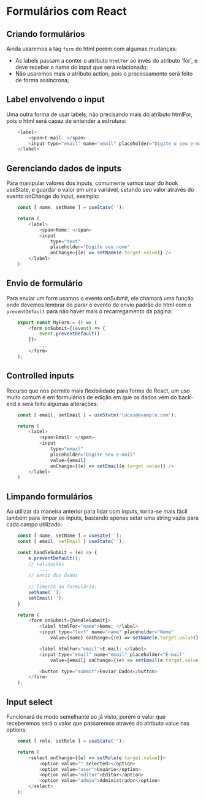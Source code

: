 # Formulários com React

## Criando formulários

Ainda usaremos a tag ```form``` do html porém com algumas mudanças:

- As labels passam a conter o atributo ```htmlFor``` ao invés do atributo 'for', e deve receber o name do input que será relacionado;
- Não usaremos mais o atributo action, pois o processamento será feito de forma assíncrona;

## Label envolvendo o input

Uma outra forma de usar labels, não precisando mais do atributo htmlFor, pois o html será capaz de entender a estrutura:

```js
    <label>
        <span>E-mail: </span>
        <input type="email" name="email" placeholder="Digite o seu e-mail" />
    </label>
```

## Gerenciando dados de inputs

Para manipular valores dos inputs, comumente vamos usar do hook useState, e guardar o valor em uma variável, setando seu valor através do evento onChange do input, exemplo:

```js
    const [ name, setName ] = useState('');

    return (
        <label>
            <span>Nome: </span>
            <input 
                type="text" 
                placeholder="Digite seu nome"
                onChange={(e) => setName(e.target.value)} />
        </label>
    )
```

## Envio de formulário

Para enviar um form usamos o evento onSubmit, ele chamará uma função onde devemos lembrar de parar o evento de envio padrão do html com o ```preventDefault``` para não haver mais o recarregamento da página:

```js
    export const MyForm = () => (
        <form onSubmit={(event) => { 
            event.preventDefault() 
        }}>
            ...
        </form>
    );
```

## Controlled inputs

Recurso que nos permite mais flexibilidade para forms de React, um uso muito comum é em formulários de edição em que os dados vem do back-end e será feito algumas alterações:

```js
    const [ email, setEmail ] = useState('lucas@example.com');

    return (
        <label>
            <span>Email: </span>
            <input 
                type="email" 
                placeholder="Digite seu e-mail"
                value={email}
                onChange={(e) => setEmail(e.target.value)} />
        </label>
    )
```

## Limpando formulários

Ao utilizar da maneira anterior para lidar com inputs, torna-se mais fácil também para limpar os inputs, bastando apenas setar uma string vazia para cada campo utilizado:

```js
    const [ name, setName ] = useSate('');
    const [ email. setEmail ] useState('');

    const handleSubmit = (e) => {
        e.preventDefault();
        // validações
            ...
        // envio dos dados
            ...
        // limpeza do formulário:
        setName('');
        setEmail('');
    }

    return (
        <form onSubmit={handleSubmit}>
            <label htmlFor="name">Nome: </label>
            <input type="text" name="name" placeholder="Nome"
                value={name} onChange={(e) => setName(e.target.value)} />

            <label htmlFor="email">E-mail: </label>
            <input type="email" name="email" placeholder="E-mail"
                value={email} onChange={(e) => setEmail(e.target.value)} />

            <button type="submit">Enviar Dados</button>
        </form>
    );
```

## Input select

Funcionará de modo semelhante ao já visto, porém o valor que receberemos será o valor que passaremos através do atributo value nas options:

```js
    const [ role, setRole ] = useState('');

    return (
        <select onChange={(e) => setRole(e.target.value)}>
            <option value="" selected></option>
            <option value="user">Usuário</option>
            <option value="editor">Editor</option>
            <option value="admin">Administrador</option>
        </select>
    );
```
